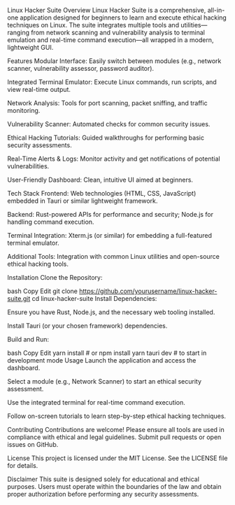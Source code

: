 Linux Hacker Suite
Overview
Linux Hacker Suite is a comprehensive, all-in-one application designed for beginners to learn and execute ethical hacking techniques on Linux. The suite integrates multiple tools and utilities—ranging from network scanning and vulnerability analysis to terminal emulation and real-time command execution—all wrapped in a modern, lightweight GUI.

Features
Modular Interface: Easily switch between modules (e.g., network scanner, vulnerability assessor, password auditor).

Integrated Terminal Emulator: Execute Linux commands, run scripts, and view real-time output.

Network Analysis: Tools for port scanning, packet sniffing, and traffic monitoring.

Vulnerability Scanner: Automated checks for common security issues.

Ethical Hacking Tutorials: Guided walkthroughs for performing basic security assessments.

Real-Time Alerts & Logs: Monitor activity and get notifications of potential vulnerabilities.

User-Friendly Dashboard: Clean, intuitive UI aimed at beginners.

Tech Stack
Frontend: Web technologies (HTML, CSS, JavaScript) embedded in Tauri or similar lightweight framework.

Backend: Rust-powered APIs for performance and security; Node.js for handling command execution.

Terminal Integration: Xterm.js (or similar) for embedding a full-featured terminal emulator.

Additional Tools: Integration with common Linux utilities and open-source ethical hacking tools.

Installation
Clone the Repository:

bash
Copy
Edit
git clone https://github.com/yourusername/linux-hacker-suite.git
cd linux-hacker-suite
Install Dependencies:

Ensure you have Rust, Node.js, and the necessary web tooling installed.

Install Tauri (or your chosen framework) dependencies.

Build and Run:

bash
Copy
Edit
yarn install   # or npm install
yarn tauri dev # to start in development mode
Usage
Launch the application and access the dashboard.

Select a module (e.g., Network Scanner) to start an ethical security assessment.

Use the integrated terminal for real-time command execution.

Follow on-screen tutorials to learn step-by-step ethical hacking techniques.

Contributing
Contributions are welcome! Please ensure all tools are used in compliance with ethical and legal guidelines. Submit pull requests or open issues on GitHub.

License
This project is licensed under the MIT License. See the LICENSE file for details.

Disclaimer
This suite is designed solely for educational and ethical purposes. Users must operate within the boundaries of the law and obtain proper authorization before performing any security assessments.

